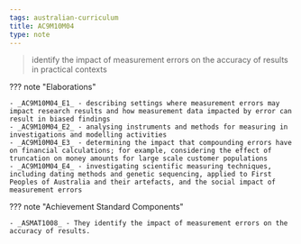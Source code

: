 ```yaml
---
tags: australian-curriculum
title: AC9M10M04
type: note
---
```

> identify the impact of measurement errors on the accuracy of results in practical contexts

??? note "Elaborations"

	- _AC9M10M04_E1_ - describing settings where measurement errors may impact research results and how measurement data impacted by error can result in biased findings
	- _AC9M10M04_E2_ - analysing instruments and methods for measuring in investigations and modelling activities
	- _AC9M10M04_E3_ - determining the impact that compounding errors have on financial calculations; for example, considering the effect of truncation on money amounts for large scale customer populations
	- _AC9M10M04_E4_ - investigating scientific measuring techniques, including dating methods and genetic sequencing, applied to First Peoples of Australia and their artefacts, and the social impact of measurement errors
??? note "Achievement Standard Components"

	- _ASMAT1008_ - They identify the impact of measurement errors on the accuracy of results.